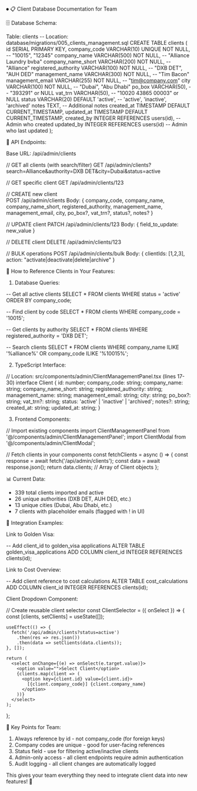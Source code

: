 ⏺ 📋 Client Database Documentation for Team

  🗄️ Database Schema:

  Table: clients
  -- Location: database/migrations/005_clients_management.sql
  CREATE TABLE clients (
      id SERIAL PRIMARY KEY,
      company_code VARCHAR(10) UNIQUE NOT NULL,           -- "10015", "12345"
      company_name VARCHAR(500) NOT NULL,                 -- "Alliance Laundry bvba"
      company_name_short VARCHAR(200) NOT NULL,           -- "Alliance"
      registered_authority VARCHAR(100) NOT NULL,         -- "DXB DET", "AUH DED" 
      management_name VARCHAR(300) NOT NULL,              -- "Tim Bacon"
      management_email VARCHAR(255) NOT NULL,             -- "tim@company.com"
      city VARCHAR(100) NOT NULL,                         -- "Dubai", "Abu Dhabi"
      po_box VARCHAR(50),                                  -- "393291" or NULL
      vat_trn VARCHAR(50),                                 -- "10020 43865 00003" or NULL
      status VARCHAR(20) DEFAULT 'active',                -- 'active', 'inactive', 'archived'
      notes TEXT,                                          -- Additional notes
      created_at TIMESTAMP DEFAULT CURRENT_TIMESTAMP,
      updated_at TIMESTAMP DEFAULT CURRENT_TIMESTAMP,
      created_by INTEGER REFERENCES users(id),            -- Admin who created
      updated_by INTEGER REFERENCES users(id)             -- Admin who last updated
  );

  🔌 API Endpoints:

  Base URL: /api/admin/clients

  // GET all clients (with search/filter)
  GET /api/admin/clients?search=Alliance&authority=DXB DET&city=Dubai&status=active

  // GET specific client
  GET /api/admin/clients/123

  // CREATE new client  
  POST /api/admin/clients
  Body: { company_code, company_name, company_name_short, registered_authority, management_name, management_email, city, po_box?, vat_trn?, status?, notes? }

  // UPDATE client
  PATCH /api/admin/clients/123
  Body: { field_to_update: new_value }

  // DELETE client
  DELETE /api/admin/clients/123

  // BULK operations
  POST /api/admin/clients/bulk
  Body: { clientIds: [1,2,3], action: "activate|deactivate|delete|archive" }

  🎯 How to Reference Clients in Your Features:

  1. Database Queries:

  -- Get all active clients
  SELECT * FROM clients WHERE status = 'active' ORDER BY company_code;

  -- Find client by code
  SELECT * FROM clients WHERE company_code = '10015';

  -- Get clients by authority
  SELECT * FROM clients WHERE registered_authority = 'DXB DET';

  -- Search clients
  SELECT * FROM clients WHERE company_name ILIKE '%alliance%' OR company_code ILIKE '%10015%';

  2. TypeScript Interface:

  // Location: src/components/admin/ClientManagementPanel.tsx (lines 17-30)
  interface Client {
    id: number;
    company_code: string;
    company_name: string;
    company_name_short: string;
    registered_authority: string;
    management_name: string;
    management_email: string;
    city: string;
    po_box?: string;
    vat_trn?: string;
    status: 'active' | 'inactive' | 'archived';
    notes?: string;
    created_at: string;
    updated_at: string;
  }

  3. Frontend Components:

  // Import existing components
  import ClientManagementPanel from '@/components/admin/ClientManagementPanel';
  import ClientModal from '@/components/admin/ClientModal';

  // Fetch clients in your components
  const fetchClients = async () => {
    const response = await fetch('/api/admin/clients');
    const data = await response.json();
    return data.clients; // Array of Client objects
  };

  📊 Current Data:

  - 339 total clients imported and active
  - 26 unique authorities (DXB DET, AUH DED, etc.)
  - 13 unique cities (Dubai, Abu Dhabi, etc.)
  - 7 clients with placeholder emails (flagged with ! in UI)

  🔗 Integration Examples:

  Link to Golden Visa:

  -- Add client_id to golden_visa applications
  ALTER TABLE golden_visa_applications
  ADD COLUMN client_id INTEGER REFERENCES clients(id);

  Link to Cost Overview:

  -- Add client reference to cost calculations
  ALTER TABLE cost_calculations
  ADD COLUMN client_id INTEGER REFERENCES clients(id);

  Client Dropdown Component:

  // Create reusable client selector
  const ClientSelector = ({ onSelect }) => {
    const [clients, setClients] = useState([]);

    useEffect(() => {
      fetch('/api/admin/clients?status=active')
        .then(res => res.json())
        .then(data => setClients(data.clients));
    }, []);

    return (
      <select onChange={(e) => onSelect(e.target.value)}>
        <option value="">Select Client</option>
        {clients.map(client => (
          <option key={client.id} value={client.id}>
            [{client.company_code}] {client.company_name}
          </option>
        ))}
      </select>
    );
  };

  🔑 Key Points for Team:

  1. Always reference by id - not company_code (for foreign keys)
  2. Company codes are unique - good for user-facing references
  3. Status field - use for filtering active/inactive clients
  4. Admin-only access - all client endpoints require admin authentication
  5. Audit logging - all client changes are automatically logged

  This gives your team everything they need to integrate client data into new features! 🚀